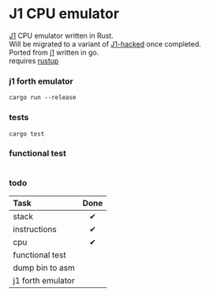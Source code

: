 # J1 CPU emulator

[J1](https://excamera.com/sphinx/fpga-j1.html) CPU emulator written in Rust. <br>
Will be migrated to a variant of [J1-hacked](https://www.fpgarelated.com/showarticle/790.php) once completed. <br>
Ported from [j1](https://github.com/dim13/j1) written in go. <br>
requires [rustup](https://rustup.rs/) <br>

### j1 forth emulator
```shell
cargo run --release
```

### tests
```shell
cargo test
```

### functional test
```shell

```

### todo
| Task              | Done |
| :---------------  | :------: |
| stack             | &#x2714; |
| instructions      | &#x2714; |
| cpu               | &#x2714; |
| functional test   | |
| dump bin to asm   |  |
| j1 forth emulator |  |



